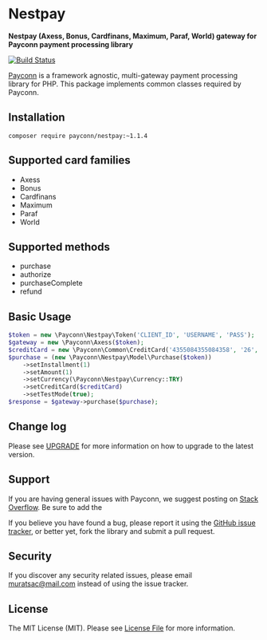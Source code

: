 # Nestpay

**Nestpay (Axess, Bonus, Cardfinans, Maximum, Paraf, World) gateway for Payconn payment processing library**

[![Build Status](https://travis-ci.com/payconn/nestpay.svg?branch=master)](https://travis-ci.com/payconn/nestpay)

[Payconn](https://github.com/payconn/common) is a framework agnostic, multi-gateway payment
processing library for PHP. This package implements common classes required by Payconn.

## Installation

    composer require payconn/nestpay:~1.1.4

## Supported card families
* Axess
* Bonus
* Cardfinans
* Maximum
* Paraf
* World

## Supported methods
* purchase
* authorize
* purchaseComplete
* refund

## Basic Usage
```php
$token = new \Payconn\Nestpay\Token('CLIENT_ID', 'USERNAME', 'PASS');
$gateway = new \Payconn\Axess($token);
$creditCard = new \Payconn\Common\CreditCard('4355084355084358', '26', '12', '000');
$purchase = (new \Payconn\Nestpay\Model\Purchase($token))
    ->setInstallment(1)
    ->setAmount(1)
    ->setCurrency(\Payconn\Nestpay\Currency::TRY)
    ->setCreditCard($creditCard)
    ->setTestMode(true);
$response = $gateway->purchase($purchase);
```

## Change log

Please see [UPGRADE](UPGRADE.md) for more information on how to upgrade to the latest version.

## Support

If you are having general issues with Payconn, we suggest posting on
[Stack Overflow](http://stackoverflow.com/). Be sure to add the

If you believe you have found a bug, please report it using the [GitHub issue tracker](https://github.com/payconn/nestpay/issues),
or better yet, fork the library and submit a pull request.


## Security

If you discover any security related issues, please email muratsac@mail.com instead of using the issue tracker.


## License

The MIT License (MIT). Please see [License File](LICENSE.md) for more information.
